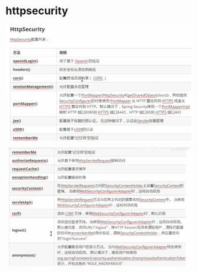 # httpsecurity

![](../.gitbook/assets/image%20%28291%29.png)

![](../.gitbook/assets/image%20%28276%29.png)

